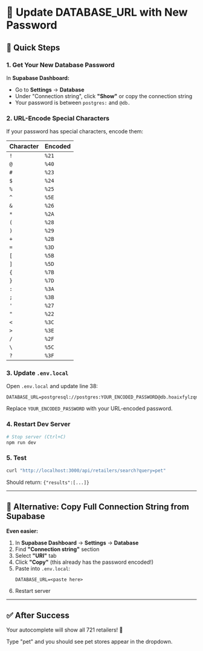 # 🔐 Update DATABASE_URL with New Password

## 🎯 Quick Steps

### **1. Get Your New Database Password**

In **Supabase Dashboard:**
- Go to **Settings** → **Database**
- Under "Connection string", click **"Show"** or copy the connection string
- Your password is between `postgres:` and `@db.`

### **2. URL-Encode Special Characters**

If your password has special characters, encode them:

| Character | Encoded |
|-----------|---------|
| `!`       | `%21`   |
| `@`       | `%40`   |
| `#`       | `%23`   |
| `$`       | `%24`   |
| `%`       | `%25`   |
| `^`       | `%5E`   |
| `&`       | `%26`   |
| `*`       | `%2A`   |
| `(`       | `%28`   |
| `)`       | `%29`   |
| `+`       | `%2B`   |
| `=`       | `%3D`   |
| `[`       | `%5B`   |
| `]`       | `%5D`   |
| `{`       | `%7B`   |
| `}`       | `%7D`   |
| `:`       | `%3A`   |
| `;`       | `%3B`   |
| `'`       | `%27`   |
| `"`       | `%22`   |
| `<`       | `%3C`   |
| `>`       | `%3E`   |
| `/`       | `%2F`   |
| `\`       | `%5C`   |
| `?`       | `%3F`   |

### **3. Update `.env.local`**

Open `.env.local` and update line 38:

```env
DATABASE_URL=postgresql://postgres:YOUR_ENCODED_PASSWORD@db.hoaixfylzqnpkojsfnvv.supabase.co:5432/postgres
```

Replace `YOUR_ENCODED_PASSWORD` with your URL-encoded password.

### **4. Restart Dev Server**

```bash
# Stop server (Ctrl+C)
npm run dev
```

### **5. Test**

```bash
curl "http://localhost:3000/api/retailers/search?query=pet"
```

Should return: `{"results":[...]}`

---

## 🚀 Alternative: Copy Full Connection String from Supabase

**Even easier:**

1. In **Supabase Dashboard** → **Settings** → **Database**
2. Find **"Connection string"** section
3. Select **"URI"** tab
4. Click **"Copy"** (this already has the password encoded!)
5. Paste into `.env.local`:
   ```env
   DATABASE_URL=<paste here>
   ```
6. Restart server

---

## ✅ After Success

Your autocomplete will show all 721 retailers! 🎉

Type "pet" and you should see pet stores appear in the dropdown.

